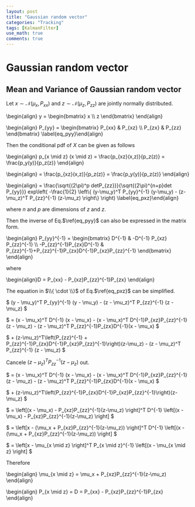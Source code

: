 ```yaml
---
layout: post
title: "Gaussian random vector"
categories: "Tracking"
tags: [KalmanFilter]
use_math: true
comments: true
---
```


# Gaussian random vector

## Mean and Variance of Gaussian random vector

Let $x \sim \mathcal{N}\left(\mu_x, P_{xx}\right)$ and $z \sim \mathcal{N}\left(\mu_z, P_{zz}\right)$ are jointly normally distributed.

\begin{align} y = \begin{bmatrix} x \\\\ z \end{bmatrix} \end{align}

\begin{align} P_{yy} = \begin{bmatrix} P_{xx} & P_{xz} \\\\ P_{zx} & P_{zz} \end{bmatrix} \label{eq_pyy}\end{align}


Then the conditional pdf of $X$ can be given as follows

\begin{align} p_{x \mid z} (x \mid z) = \frac{p_{xz}(x,z)}{p_z(z)} = \frac{p_y(y)}{p_z(z)} \end{align}

\begin{align} = \frac{p_{xz}(x,z)}{p_z(z)} = \frac{p_y(y)}{p_z(z)} \end{align}

\begin{align} = \frac{\sqrt{(2\pi)^p detP_{zz}}}{\sqrt{(2\pi)^{n+p}det P_{yy}}} exp\left( -\frac{1}{2} \left\\{  (y-\mu_y)^T P_{yy}^{-1} (y-\mu_y) - (z-\mu_z)^T P_{zz}^{-1} (z-\mu_z) \right\\} \right) \label{eq_pxz}\end{align}

where $n$ and $p$ are dimensions of $z$ and $z$.

Then the inverse of Eq.$\ref{eq_pyy}$ can also be expressed in the matrix form.

\begin{align} P_{yy}^{-1} = \begin{bmatrix} D^{-1} & -D^{-1} P_{xz} P_{zz}^{-1} \\\\ -P_{zz}^{-1}P_{zx}D^{-1} & P_{zz}^{-1}+P_{zz}^{-1}P_{zx}D^{-1}P_{xz}P_{zz}^{-1} \end{bmatrix} \end{align}

where

\begin{align}D = P_{xx} - P_{xz}P_{zz}^{-1}P_{zx} \end{align}

The equation in $\\{ \cdot \\}$ of Eq.$\ref{eq_pxz}$ can be simplified.

$ (y - \mu_y)^T P_{yy}^{-1} (y - \mu_y) - (z - \mu_z)^T P_{zz}^{-1} (z - \mu_z) $

$ = (x - \mu_x)^T D^{-1} (x - \mu_x) - (x - \mu_x)^T D^{-1}P_{xz}P_{zz}^{-1} (z - \mu_z) - (z - \mu_z)^T P_{zz}^{-1}P_{zx}D^{-1}(x - \mu_x) $

$ + (z-\mu_z)^T\left(P_{zz}^{-1} + P_{zz}^{-1}P_{zx}D^{-1}P_{xz}P_{zz}^{-1}\right)(z-\mu_z) - (z - \mu_z)^T P_{zz}^{-1} (z - \mu_z) $

Cancele $(z - \mu_z)^T P_{zz}^{-1} (z - \mu_z)$ out.

$ = (x - \mu_x)^T D^{-1} (x - \mu_x) - (x - \mu_x)^T D^{-1}P_{xz}P_{zz}^{-1} (z - \mu_z) - (z - \mu_z)^T P_{zz}^{-1}P_{zx}D^{-1}(x - \mu_x) $

$ + (z-\mu_z)^T\left(P_{zz}^{-1}P_{zx}D^{-1}P_{xz}P_{zz}^{-1}\right)(z-\mu_z) $

$ = \left[(x - \mu_x) - P_{xz}P_{zz}^{-1}(z-\mu_z) \right]^T D^{-1} \left[(x - \mu_x) - P_{xz}P_{zz}^{-1}(z-\mu_z) \right] $

$ = \left[x - (\mu_x + P_{xz}P_{zz}^{-1}(z-\mu_z)) \right]^T D^{-1} \left[(x - (\mu_x + P_{xz}P_{zz}^{-1}(z-\mu_z)) \right] $

$ = \left[x - \mu_{x \mid z} \right]^T P_{x \mid z}^{-1} \left[(x - \mu_{x \mid z} \right] $

Therefore

\begin{align} \mu_{x \mid z} = \mu_x + P_{xz}P_{zz}^{-1}(z-\mu_z) \end{align}

\begin{align} P_{x \mid z} = D = P_{xx} - P_{xz}P_{zz}^{-1}P_{zx} \end{align}